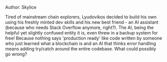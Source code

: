 Author: Skylice

Tired of mainstream chain explorers, Lyudovikos decided to build his own using his freshly minted dev skills and his new best friend - an AI assistant (because who needs Stack Overflow anymore, right?). The AI, being the helpful yet slightly confused entity it is, even threw in a backup system for free! Because nothing says 'production ready' like code written by someone who just learned what a blockchain is and an AI that thinks error handling means adding try/catch around the entire codebase. What could possibly go wrong?
